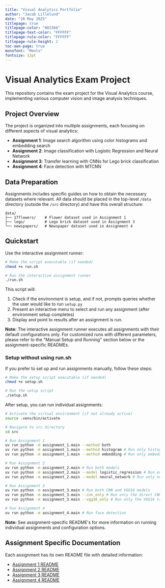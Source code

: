 ```yaml
---
title: "Visual Analytics Portfolio"
author: "Jacob Lillelund"
date: "20 May 2025"
titlepage: true
titlepage-color: "003366"
titlepage-text-color: "FFFFFF"
titlepage-rule-color: "FFFFFF"
titlepage-rule-height: 2
toc-own-page: true
monofont: "Menlo"
fontsize: 12pt
---
```


# Visual Analytics Exam Project

This repository contains the exam project for the Visual Analytics course, implementing various computer vision and image analysis techniques.

## Project Overview

The project is organized into multiple assignments, each focusing on different aspects of visual analytics:

- **Assignment 1**: Image search algorithm using color histograms and embedding search
- **Assignment 2**: Image classification with Logistic Regression and Neural Network
- **Assignment 3**: Transfer learning with CNNs for Lego brick classification
- **Assignment 4**: Face detection with MTCNN

## Data Preparation

Assignments includes specific guides on how to obtain the necessary datasets where relevant. All data should be placed in the top-level `/data` directory (outside the `/src` directory) and have this overall structure:

```
data/
├── 17flowers/    # Flower dataset used in Assignment 1
├── lego/         # Lego brick dataset used in Assignment 3
└── newspapers/   # Newspaper dataset used in Assignment 4
```

## Quickstart

Use the interactive assignment runner:

```bash
# Make the script executable (if needed)
chmod +x run.sh

# Run the interactive assignment runner
./run.sh
```

This script will:
1. Check if the environment is setup, and if not, prompts queries whether the user would like to run `setup.py`
2. Present an interactive menu to select and run any assignment (after environment setup completes)
3. Display and point to results after an assignment is run.

**Note:** The interactive assignment runner executes all assignments with their default configurations only. For customized runs with different parameters, please refer to the "Manual Setup and Running" section below or the assignment-specific READMEs.

### Setup without using run.sh

If you prefer to set up and run assignments manually, follow these steps:

```bash
# Make the setup script executable (if needed)
chmod +x setup.sh

# Run the setup script
./setup.sh
```


After setup, you can run individual assignments:

```bash
# Activate the virtual environment (if not already active)
source .venv/bin/activate

# Navigate to src directory
cd src

# Run Assignment 1
uv run python -m assignment_1.main --method both
uv run python -m assignment_1.main --method histogram # Run only histogram-based search
uv run python -m assignment_1.main --method embedding # Run only embedding-based search

# Run Assignment 2
uv run python -m assignment_2.main # Run both models
uv run python -m assignment_2.main --model logistic_regression # Run only logistic regression model
uv run python -m assignment_2.main --model neural_network # Run only neural network model

# Run Assignment 3
uv run python -m assignment_3.main # Run both CNN and VGG16 models
uv run python -m assignment_3.main --cnn_only # Run only the direct CNN model
uv run python -m assignment_3.main --vgg16_only # Run only the VGG16 transfer learning model

# Run Assignment 4
uv run python -m assignment_4.main # Run face detection
```
**Note:** See assignment-specific README's for more information on running individual assignments and configuration options.

## Assignment Specific Documentation

Each assignment has its own README file with detailed information:

- [Assignment 1 README](src/assignment_1/README.md)
- [Assignment 2 README](src/assignment_2/README.md)
- [Assignment 3 README](src/assignment_3/README.md)
- [Assignment 4 README](src/assignment_4/README.md)